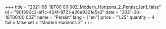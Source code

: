 +++
title = "2021-06-18T00:00:00Z_Modern_Horizons_2_Persist_[en]_false"
id = "90f390c3-af1c-424f-9721-e26e9321e5a3"
date = "2021-06-18T00:00:00Z"
name = "Persist"
lang = ["en"]
price = "1.25"
quantity = 4
foil = false
set = "Modern Horizons 2"
+++
